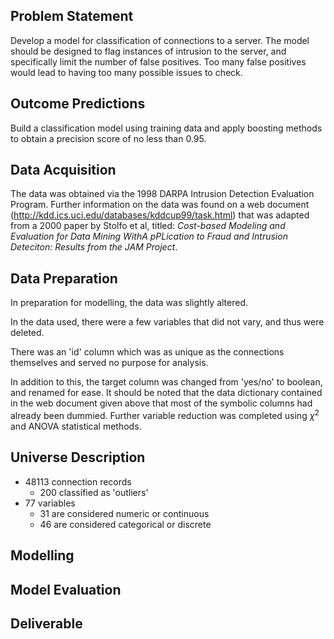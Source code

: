 ## Problem Statement
Develop a model for classification of connections to a server. The model should be designed to flag instances of intrusion to the server, and specifically limit the number of false positives. Too many false positives would lead to having too many possible issues to check.

## Outcome Predictions
Build a classification model using training data and apply boosting methods to obtain a precision score of no less than 0.95.

## Data Acquisition
The data was obtained via the 1998 DARPA Intrusion Detection Evaluation Program. Further information on the data was found on a web document (http://kdd.ics.uci.edu/databases/kddcup99/task.html) that was adapted from a 2000 paper by Stolfo et al, titled: *Cost-based Modeling and Evaluation for Data Mining WithA pPLication to Fraud and Intrusion Deteciton: Results from the JAM Project*.

## Data Preparation
In preparation for modelling, the data was slightly altered. 

In the data used, there were a few variables that did not vary, and thus were deleted. 

There was an 'id' column which was as unique as the connections themselves and served no purpose for analysis.

In addition to this, the target column was changed from 'yes/no' to boolean, and renamed for ease. It should be noted that the data dictionary contained in the web document given above that most of the symbolic columns had already been dummied. Further variable reduction was completed using $\chi^2$ and ANOVA statistical methods.

## Universe Description
* 48113 connection records
	* 200 classified as 'outliers'
* 77 variables
	* 31 are considered numeric or continuous
	* 46 are considered categorical or discrete

## Modelling


## Model Evaluation


## Deliverable
